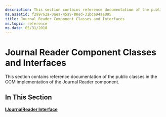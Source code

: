 ```yaml
---
description: This section contains reference documentation of the public classes and interfaces in the COM implementation of the Journal Reader component.
ms.assetid: f299762a-0aea-45a9-80ed-31bca94aa895
title: Journal Reader Component Classes and Interfaces
ms.topic: reference
ms.date: 05/31/2018
---
```


# Journal Reader Component Classes and Interfaces

This section contains reference documentation of the public classes in the COM implementation of the Journal Reader component.

## In This Section

[**IJournalReader Interface**](ijournalreader.md)

 

 



